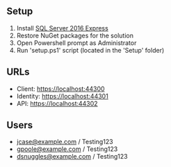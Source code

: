 ## Setup

1. Install [SQL Server 2016 Express](https://download.microsoft.com/download/9/A/E/9AE09369-C53D-4FB7-985B-5CF0D547AE9F/SQLServer2016-SSEI-Expr.exe)
2. Restore NuGet packages for the solution
3. Open Powershell prompt as Administrator
4. Run 'setup.ps1' script (located in the 'Setup' folder)

## URLs

- Client: [https://localhost:44300](https://localhost:44300)
- Identity: [https://localhost:44301](https://localhost:44301)
- API: [https://localhost:44302](https://localhost:44302)

## Users

- jcase@example.com / Testing123
- gpoole@example.com / Testing123
- dsnuggles@example.com / Testing123